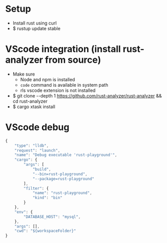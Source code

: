 Setup
=====
* Install rust using curl
* $ rustup update stable

VScode integration (install rust-analyzer from source)
=====
* Make sure
    * Node and npm is installed
    * `code` command is available in system path
    * rls vscode extension is not installed
* $ git clone --depth 1 https://github.com/rust-analyzer/rust-analyzer && cd rust-analyzer
* $ cargo xtask install

VScode debug
=====
```js
{
    "type": "lldb",
    "request": "launch",
    "name": "Debug executable 'rust-playground'",
    "cargo": {
        "args": [
            "build",
            "--bin=rust-playground",
            "--package=rust-playground"
        ],
        "filter": {
            "name": "rust-playground",
            "kind": "bin"
        }
    },
    "env": {
        "DATABASE_HOST": "mysql",
    },
    "args": [],
    "cwd": "${workspaceFolder}"
}
```
